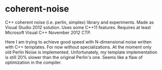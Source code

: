 coherent-noise
==============

C++ coherent noise (i.e. perlin, simplex) library and experiments.
Made as Visual Studio 2012 solution. Uses some C++11 features. Requires at least Microsoft Visual C++ November 2012 CTP.

Here I am trying to achieve good speed with N-dimensional noise written with C++ templates. For now without specializations.
At the moment only old Perlin Noise is implemented. Unfortunately, my template implementation is still 20% slower than the original Perlin's one. Seems like a flaw of optimization in the compiler.
